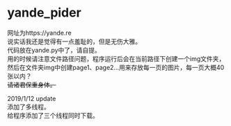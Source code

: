 # yande_pider

网址为https://yande.re <br>
说实话我还是觉得有一点羞耻的，但是无伤大雅。<br>
代码放在yande.py中了，请自提。<br>
用的时候请注意文件路径问题，程序运行后会在当前路径下创建一个img文件夹，然后在文件夹img中创建page1、page2...用来存放每一页的图片，每一页大概40张以内？<br>
~~请诸君保重身体。~~

2019/1/12 update <br>
添加了多线程。<br>
给程序添加了三个线程同时下载。<br>

